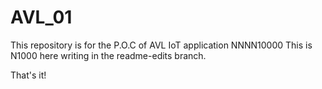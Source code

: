 # AVL_01
This repository is for the P.O.C of AVL IoT application
NNNN10000
This is N1000 here writing in the readme-edits branch.


That's it!
